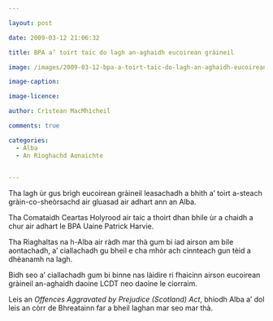 ```yaml
---

layout: post

date: 2009-03-12 21:06:32

title: BPA a’ toirt taic do lagh an-aghaidh eucoirean gràineil

image: /images/2009-03-12-bpa-a-toirt-taic-do-lagh-an-aghaidh-eucoirean-graineil.jpg

image-caption:

image-licence:

author: Crìstean MacMhìcheil

comments: true

categories:
  - Alba
  - An Rìoghachd Aonaichte
  

---
```


Tha lagh ùr gus brìgh eucoirean gràineil leasachadh a bhith a&#8217; toirt a-steach gràin-co-sheòrsachd air gluasad air adhart ann an Alba.

<!--more-->

Tha Comataidh Ceartas Holyrood air taic a thoirt dhan bhile ùr a chaidh a chur air adhart le BPA Uaine Patrick Harvie.

Tha Riaghaltas na h-Alba air ràdh mar thà gum bi iad airson am bile aontachadh, a&#8217; ciallachadh gu bheil e cha mhòr ach cinnteach gun tèid a dhèanamh na lagh.

Bidh seo a&#8217; ciallachadh gum bi binne nas làidire ri fhaicinn airson eucoirean gràineil an-aghaidh daoine LCDT neo daoine le ciorraim.

Leis an _Offences Aggravated by Prejudice (Scotland) Act_, bhiodh Alba a&#8217; dol leis an còrr de Bhreatainn far a bheil laghan mar seo mar thà.
